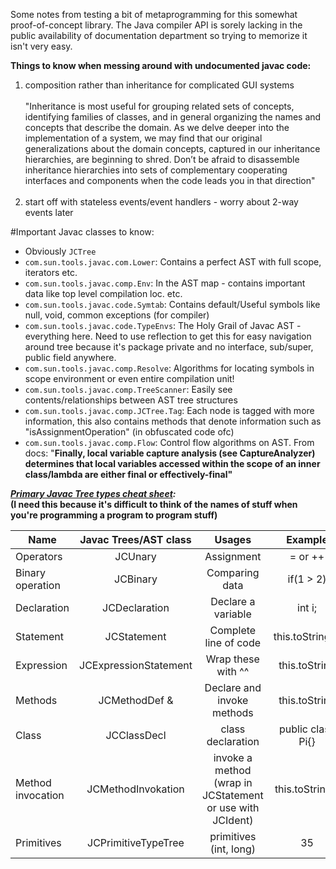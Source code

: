 <!--
  ~       Copyright (c) 2017.  Preston Garno
  ~
  ~        Licensed under the Apache License, Version 2.0 (the "License");
  ~        you may not use this file except in compliance with the License.
  ~        You may obtain a copy of the License at
  ~
  ~            http://www.apache.org/licenses/LICENSE-2.0
  ~
  ~        Unless required by applicable law or agreed to in writing, software
  ~        distributed under the License is distributed on an "AS IS" BASIS,
  ~        WITHOUT WARRANTIES OR CONDITIONS OF ANY KIND, either express or implied.
  ~        See the License for the specific language governing permissions and
  ~        limitations under the License.
  -->
Some notes from testing a bit of metaprogramming for this somewhat proof-of-concept library. The Java compiler API is sorely lacking in the public availability of documentation department so trying to memorize it isn't very easy.

__Things to know when messing around with undocumented javac code:__
1) composition rather than inheritance for complicated GUI systems<br><br>
"Inheritance is most useful for grouping related sets of concepts, identifying families of classes, and in general organizing the names and concepts that describe the domain. As we delve deeper into the implementation of a system, we may find that our original generalizations about the domain concepts, captured in our inheritance hierarchies, are beginning to shred. Don’t be afraid to disassemble inheritance hierarchies into sets of complementary cooperating interfaces and components when the code leads you in that direction" <br> <br>
2) start off with stateless events/event handlers - worry about 2-way events later



#Important Javac classes to know:
- Obviously `JCTree`
- `com.sun.tools.javac.com.Lower`: Contains a perfect AST with full scope, iterators etc.
- `com.sun.tools.javac.comp.Env`: In the AST map - contains important data like top level compilation loc. etc.
- `com.sun.tools.javac.code.Symtab`: Contains default/Useful symbols like null, void, common exceptions (for compiler)
- `com.sun.tools.javac.code.TypeEnvs`: The Holy Grail of Javac AST - everything here. Need to use reflection to get this for easy navigation around tree because it's package private and no interface, sub/super, public field anywhere.
- `com.sun.tools.javac.comp.Resolve`: Algorithms for locating symbols in scope environment or even entire compilation unit!
- `com.sun.tools.javac.comp.TreeScanner`: Easily see contents/relationships between AST tree structures
- `com.sun.tools.javac.comp.JCTree.Tag`: Each node is tagged with more information, this also contains methods that denote information such as "isAssignmentOperation" (in obfuscated code ofc)
- `com.sun.tools.javac.comp.Flow`: Control flow algorithms on AST. From docs: "<b>Finally, local variable capture analysis (see CaptureAnalyzer) determines that local variables accessed within the scope of an inner class/lambda are either final or effectively-final"


___[Primary Javac Tree types cheat sheet](https://docs.oracle.com/javase/8/docs/jdk/api/javac/tree/):___<br>
(I need this because it's difficult to think of the names of stuff when you're programming a program to program stuff)

| Name | Javac Trees/AST class | Usages | Example |
|  --- | :---: | :---------:|:----------------: |
|Operators| JCUnary | Assignment | = or ++ |
|Binary operation | JCBinary | Comparing data | if(1 > 2)
|Declaration| JCDeclaration | Declare a variable | int i; |
|Statement| JCStatement | Complete line of code | this.toString(); |
|Expression| JCExpressionStatement | Wrap these with ^^ | this.toString |
|Methods|JCMethodDef & | Declare and invoke methods | this.toString |
|Class| JCClassDecl | class declaration| public class Pi{} |
|Method invocation|JCMethodInvokation| invoke a method (wrap in JCStatement or use with JCIdent) | this.toString() |
|Primitives| JCPrimitiveTypeTree | primitives (int, long)| 35 |
